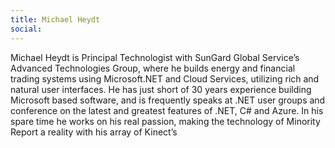 ```yaml
---
title: Michael Heydt
social: 
---
```

Michael Heydt is Principal Technologist with SunGard Global Service’s Advanced Technologies Group, where he builds energy and financial trading systems using Microsoft.NET and Cloud Services, utilizing rich and natural user interfaces.  He has just short of 30 years experience building Microsoft based software, and is frequently speaks at .NET user groups and conference on the latest and greatest features of .NET, C# and Azure.   In his spare time he works on his real passion, making the technology of Minority Report a reality with his array of Kinect’s
<!--more-->
<!--excerpt-->
